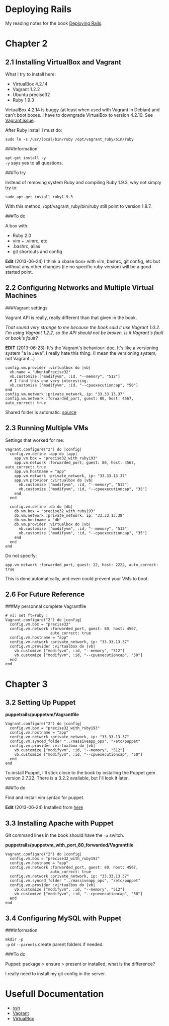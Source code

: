 Deploying Rails
=====================================

My reading notes for the book
[Deploying Rails](http://pragprog.com/book/cbdepra/deploying-rails).


Chapter 2
===========================

2.1 Installing VirtualBox and Vagrant
-------------------------------------

What I try to install here:

* VirtualBox 4.2.14
* Vagrant 1.2.2
* Ubuntu precise32
* Ruby 1.9.3

VirtualBox 4.2.14 is buggy (at least when used with Vagrant in Debian)
and can't boot boxes. I have to downgrade VirtualBox to version 4.2.10. See
[Vagrant issue](https://github.com/mitchellh/vagrant/issues/1847).

After Ruby install I must do:

    sudo ln -s /usr/local/bin/ruby /opt/vagrant_ruby/bin/ruby

###Information

`apt-get install -y`  
`-y` says yes to all questions.

###To try

Instead of removing system Ruby and compiling Ruby 1.9.3, why not simply try to:

    sudo apt-get install ruby1.9.3

With this method, /opt/vagrant_ruby/bin/ruby still point to version 1.8.7.

###To do

A box with:

* Ruby 2.0
* vim + .vimrc, etc
* .bashrc, alias
* git shortcuts and config

**Edit** (2013-06-24) I think a «base box» with vim, bashrc, git config, etc
but without any other changes (i.e no specific ruby version) will be a good
started point.


2.2 Configuring Networks and Multiple Virtual Machines
------------------------------------------------------

###Vagrant settings

Vagrant API is really, really different than that given in the book.

_That sound
very strange to me because the book said it use Vagrant 1.0.2. I'm using Vagrant
1.2.2, so the API should not be broken. Is it Vagrant's fault or book's fault?_

**EDIT** (2013-06-23): It's the Vagrant's behaviour:
[doc](http://docs.vagrantup.com/v2/vagrantfile/version.html). It's like a
versioning system "a la Java", I really hate this thing. (I mean the versioning
system, not Vagrant...)

    config.vm.provider :virtualbox do |vb|
      vb.name = "UbuntuPrecise32"
      vb.customize ["modifyvm", :id, "--memory", "512"]
      # I find this one very interesting.
      vb.customize ["modifyvm", :id, "--cpuexecutioncap", "50"]
    end
    config.vm.network :private_network, ip: "33.33.13.37"
    config.vm.network :forwarded_port, guest: 80, host: 4567, auto_correct: true

Shared folder is automatic:
[source](http://docs.vagrantup.com/v2/synced-folders/index.html)


2.3 Running Multiple VMs
-------------------------------------------

Settings that worked for me:

    Vagrant.configure("2") do |config|
      config.vm.define :app do |app|
        app.vm.box = "precise32_with_ruby193"
        app.vm.network :forwarded_port, guest: 80, host: 4567, auto_correct: true
        app.vm.hostname = "app"
        app.vm.network :private_network, ip: "33.33.13.37"
        app.vm.provider :virtualbox do |vb|
          vb.customize ["modifyvm", :id, "--memory", "512"]
          vb.customize ["modifyvm", :id, "--cpuexecutioncap", "35"]
        end
      end

      config.vm.define :db do |db|
        db.vm.box = "precise32_with_ruby193"
        db.vm.network :private_network, ip: "33.33.13.38"
        db.vm.hostname = "db"
        db.vm.provider :virtualbox do |vb|
          vb.customize ["modifyvm", :id, "--memory", "512"]
          vb.customize ["modifyvm", :id, "--cpuexecutioncap", "35"]
        end
      end
    end

Do not specify:

    app.vm.network :forwarded_port, guest: 22, host: 2222, auto_correct: true

This is done automatically, and even could prevent your VMs to boot.

2.6 For Future Reference
------------------------

###My personnal complete Vagrantfile

    # vi: set ft=ruby :
    Vagrant.configure("2") do |config|
      config.vm.box = "precise32"
      config.vm.network :forwarded_port, guest: 80, host: 4567,
                        auto_correct: true
      config.vm.hostname = "app"
      config.vm.network :private_network, ip: "33.33.13.37"
      config.vm.provider :virtualbox do |vb|
        vb.customize ["modifyvm", :id, "--memory", "512"]
        vb.customize ["modifyvm", :id, "--cpuexecutioncap", "50"]
      end
    end


Chapter 3
==============================

3.2 Setting Up Puppet
---------------------

**puppetrails/puppetvm/Vagrantfile**

    Vagrant.configure("2") do |config|
      config.vm.box = "precise32_with_ruby193"
      config.vm.hostname = "app"
      config.vm.network :private_network, ip: "33.33.13.37"
      config.vm.synced_folder "../massiveapp_ops", "/etc/puppet"
      config.vm.provider :virtualbox do |vb|
        vb.customize ["modifyvm", :id, "--memory", "512"]
        vb.customize ["modifyvm", :id, "--cpuexecutioncap", "50"]
      end
    end

To install Puppet, I'll stick close to the book by installing the Puppet gem
version 2.7.22. There is a 3.2.2 available, but I'll look it later.

###To do

Find and install vim syntax for puppet.

**Edit** (2013-06-24) Installed from
[here](https://github.com/puppetlabs/puppet-syntax-vim)


3.3 Installing Apache with Puppet
---------------------------------

Git command lines in the book should have the `-a` switch.

**puppetrails/puppetvm_with_port_80_forwarded/Vagrantfile**

    Vagrant.configure("2") do |config|
      config.vm.box = "precise32_with_ruby193"
      config.vm.hostname = "app"
      config.vm.network :forwarded_port, guest: 80, host: 4567,
                        auto_correct: true
      config.vm.network :private_network, ip: "33.33.13.37"
      config.vm.synced_folder "../massiveapp_ops", "/etc/puppet"
      config.vm.provider :virtualbox do |vb|
        vb.customize ["modifyvm", :id, "--memory", "512"]
        vb.customize ["modifyvm", :id, "--cpuexecutioncap", "50"]
      end
    end

3.4 Configuring MySQL with Puppet
---------------------------------

###Information

`mkdir -p`  
`-p` or `--parents` create parent folders if needed.

###To do

Puppet: package > ensure > present or installed, what is the difference?

I really need to install my git config in the server.

Usefull Documentation
=====================

* [ssh](http://support.suso.com/supki/SSH_Tutorial_for_Linux)
* [Vagrant](http://docs.vagrantup.com/v2/)
* [VirtualBox](https://www.virtualbox.org/wiki/Documentation)

